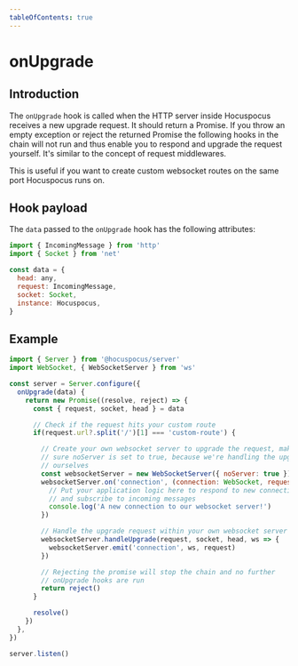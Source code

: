 ```yaml
---
tableOfContents: true
---
```


# onUpgrade

## Introduction

The `onUpgrade` hook is called when the HTTP server inside Hocuspocus receives a new upgrade request. It should return a Promise. If you throw an empty exception or reject the returned Promise the following hooks in the chain will not run and thus enable you to respond and upgrade the request yourself. It's similar to the concept of request middlewares.

This is useful if you want to create custom websocket routes on the same port Hocuspocus runs on.

## Hook payload

The `data` passed to the `onUpgrade` hook has the following attributes:

```js
import { IncomingMessage } from 'http'
import { Socket } from 'net'

const data = {
  head: any,
  request: IncomingMessage,
  socket: Socket,
  instance: Hocuspocus,
}
```

## Example

```js
import { Server } from '@hocuspocus/server'
import WebSocket, { WebSocketServer } from 'ws'

const server = Server.configure({
  onUpgrade(data) {
    return new Promise((resolve, reject) => {
      const { request, socket, head } = data

      // Check if the request hits your custom route
      if(request.url?.split('/')[1] === 'custom-route') {

        // Create your own websocket server to upgrade the request, make
        // sure noServer is set to true, because we're handling the upgrade
        // ourselves
        const websocketServer = new WebSocketServer({ noServer: true })
        websocketServer.on('connection', (connection: WebSocket, request: IncomingMessage) => {
          // Put your application logic here to respond to new connections
          // and subscribe to incoming messages
          console.log('A new connection to our websocket server!')
        })

        // Handle the upgrade request within your own websocket server
        websocketServer.handleUpgrade(request, socket, head, ws => {
          websocketServer.emit('connection', ws, request)
        })

        // Rejecting the promise will stop the chain and no further
        // onUpgrade hooks are run
        return reject()
      }

      resolve()
    })
  },
})

server.listen()
```
